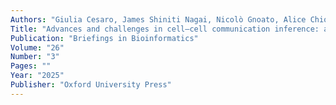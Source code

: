 ```yaml
---
Authors: "Giulia Cesaro, James Shiniti Nagai, Nicolò Gnoato, Alice Chiodi, Gaia Tussardi, Vanessa Klöker, Carmelo Vittorio Musumarra, Ettore Mosca, Ivan G Costa, Barbara Di Camillo, Enrica Calura, Giacomo Baruzzo"
Title: "Advances and challenges in cell–cell communication inference: a comprehensive review of tools, resources, and future directions"
Publication: "Briefings in Bioinformatics"
Volume: "26"
Number: "3"
Pages: ""
Year: "2025"
Publisher: "Oxford University Press"
---
```

